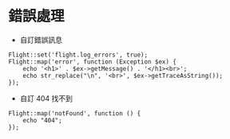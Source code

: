 # 錯誤處理

- 自訂錯誤訊息

```
Flight::set('flight.log_errors', true);
Flight::map('error', function (Exception $ex) {
    echo '<h1>' . $ex->getMessage() . '</h1><br>';
    echo str_replace("\n", '<br>', $ex->getTraceAsString());
});
```

- 自訂 404 找不到

```
Flight::map('notFound', function () {
    echo "404";
});
```
